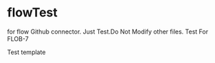 # flowTest
for flow Github connector.
Just Test.Do Not Modify other files.
Test For FLOB-7

Test template
